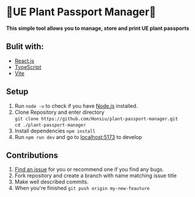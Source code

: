 
# 🌿UE Plant Passport Manager🌿
**This simple tool allows you to manage, store and print UE plant passports**

## Bulit with:
- [React.js](https://react.dev/)
- [TypeScript](https://www.typescriptlang.org/)
- [Vite](https://vite.dev/)

## Setup
1. Run `node -v` to check if you have [Node.js](https://nodejs.org/) installed.
2. Clone Repository and enter directory <br>
`git clone https://github.com/Honsiu/plant-passport-manager.git` <br>
`cd ./plant-passport-manager`    
3. Install dependencies `npm install`
4. Run `npm run dev` and go to [localhost:5173](http://localhost:5173) to develop

## Contributions
1. [Find an issue](https://github.com/Honsiu/plant-passport-manager/issues) for you or recommend one if you find any bugs.
2. Fork repository and create a branch with name matching issue title
3. Make well described commits.
4. When you're finished `git push origin my-new-feauture`
